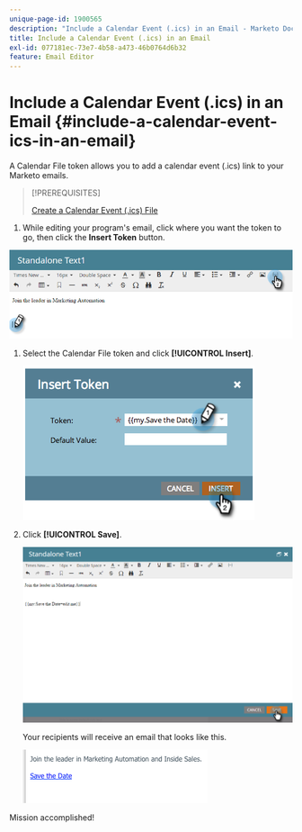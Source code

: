 ```yaml
---
unique-page-id: 1900565
description: "Include a Calendar Event (.ics) in an Email - Marketo Docs - Product Documentation"
title: Include a Calendar Event (.ics) in an Email
exl-id: 077181ec-73e7-4b58-a473-46b0764d6b32
feature: Email Editor
---
```

# Include a Calendar Event (.ics) in an Email {#include-a-calendar-event-ics-in-an-email}

 A Calendar File token allows you to add a calendar event (.ics) link to your Marketo emails.

>[!PREREQUISITES]
>
>[Create a Calendar Event (.ics) File](/help/marketo/product-docs/email-marketing/general/functions-in-the-editor/create-a-calendar-event-ics-file.md)

1. While editing your program's email, click where you want the token to go, then click the **Insert Token** button.

![](assets/one-6.png)

1. Select the Calendar File token and click **[!UICONTROL Insert]**.

   ![](assets/image2014-9-11-16-3a53-3a30.png)

1. Click **[!UICONTROL Save]**.

   ![](assets/three-5.png)

   Your recipients will receive an email that looks like this.

   ![](assets/image2014-9-11-16-3a53-3a48.png)

Mission accomplished!
